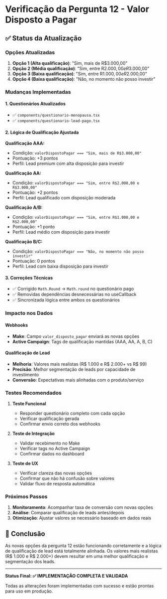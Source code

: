 # Verificação da Pergunta 12 - Valor Disposto a Pagar

## ✅ Status da Atualização

### Opções Atualizadas
1. **Opção 1 (Alta qualificação)**: "Sim, mais de R$3.000,00"
2. **Opção 2 (Média qualificação)**: "Sim, entre R$2.000,00 e R$3.000,00"
3. **Opção 3 (Baixa qualificação)**: "Sim, entre R$1.000,00 e R$2.000,00"
4. **Opção 4 (Baixa qualificação)**: "Não, no momento não posso investir"

### Mudanças Implementadas

#### 1. Questionários Atualizados
- ✅ `components/questionario-menopausa.tsx`
- ✅ `components/questionario-lead-pago.tsx`

#### 2. Lógica de Qualificação Ajustada

**Qualificação AAA:**
- Condição: `valorDispostoPagar === "Sim, mais de R$3.000,00"`
- Pontuação: +3 pontos
- Perfil: Lead premium com alta disposição para investir

**Qualificação AA:**
- Condição: `valorDispostoPagar === "Sim, entre R$2.000,00 e R$3.000,00"`
- Pontuação: +2 pontos
- Perfil: Lead qualificado com disposição moderada

**Qualificação A/B:**
- Condição: `valorDispostoPagar === "Sim, entre R$1.000,00 e R$2.000,00"`
- Pontuação: +1 ponto
- Perfil: Lead médio com disposição para investir

**Qualificação B/C:**
- Condição: `valorDispostoPagar === "Não, no momento não posso investir"`
- Pontuação: 0 pontos
- Perfil: Lead com baixa disposição para investir

#### 3. Correções Técnicas
- ✅ Corrigido `Math.Round` → `Math.round` no questionário pago
- ✅ Removidas dependências desnecessárias no useCallback
- ✅ Sincronizada lógica entre ambos os questionários

### Impacto nos Dados

#### Webhooks
- **Make**: Campo `valor_disposto_pagar` enviará as novas opções
- **Active Campaign**: Tags de qualificação mantidas (AAA, AA, A, B, C)

#### Qualificação de Lead
- **Melhoria**: Valores mais realistas (R$ 1.000 e R$ 2.000+ vs R$ 99)
- **Precisão**: Melhor segmentação de leads por capacidade de investimento
- **Conversão**: Expectativas mais alinhadas com o produto/serviço

### Testes Recomendados

1. **Teste Funcional**
   - Responder questionário completo com cada opção
   - Verificar qualificação gerada
   - Confirmar envio correto dos webhooks

2. **Teste de Integração**
   - Validar recebimento no Make
   - Verificar tags no Active Campaign
   - Confirmar dados no dashboard

3. **Teste de UX**
   - Verificar clareza das novas opções
   - Confirmar que não há confusão sobre valores
   - Validar fluxo de resposta automática

### Próximos Passos

1. **Monitoramento**: Acompanhar taxa de conversão com novas opções
2. **Análise**: Comparar qualificação de leads antes/depois
3. **Otimização**: Ajustar valores se necessário baseado em dados reais

## 🎯 Conclusão

As novas opções da pergunta 12 estão funcionando corretamente e a lógica de qualificação de lead está totalmente alinhada. Os valores mais realistas (R$ 1.000 e R$ 2.000+) devem resultar em uma melhor qualificação e segmentação dos leads.

---

**Status Final: ✅ IMPLEMENTAÇÃO COMPLETA E VALIDADA**

Todas as alterações foram implementadas com sucesso e estão prontas para uso em produção.
